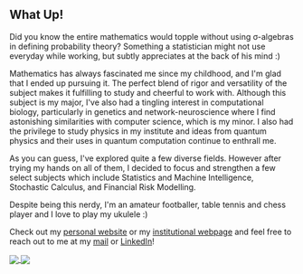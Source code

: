 ## What Up!
Did you know the entire mathematics would topple without using σ-algebras in defining probability theory? Something a statistician might not use everyday while working, but subtly appreciates at the back of his mind :)

Mathematics has always fascinated me since my childhood, and I'm glad that I ended up pursuing it. The perfect blend of rigor and versatility of the subject makes it fulfilling to study and cheerful to work with. Although this subject is my major, I've also had a tingling interest in computational biology, particularly in genetics and network-neuroscience where I find astonishing similarities with computer science, which is my minor. I also had the privilege to study physics in my institute and ideas from quantum physics and their uses in quantum computation continue to enthrall me.

As you can guess, I've explored quite a few diverse fields. However after trying my hands on all of them, I decided to focus and strengthen a few select subjects which include Statistics and Machine Intelligence, Stochastic Calculus, and Financial Risk Modelling.

Despite being this nerdy, I'm an amateur footballer, table tennis and chess player and I love to play my ukulele :) 

Check out my [personal website](https://ananyapam7.github.io/) or my [institutional webpage](https://students.iiserkol.ac.in/~ad18ms075/) and feel free to reach out to me at my [mail](mailto:ad18ms075@iiserkol.ac.in) or [LinkedIn](https://www.linkedin.com/in/ananyapam-de-523757166/)!

<a href="https://github.com/nihaals">
  <img align="center" src="https://github-readme-stats.vercel.app/api?username=Ananyapam7&show_icons=true&include_all_commits=true&count_private=true&hide=stars&custom_title=GitHub+Stats&theme=vue-dark" />
</a>
<a href="https://github.com/nihaals?tab=repositories">
  <img align="center" src="https://github-readme-stats.vercel.app/api/top-langs/?username=Ananyapam7&langs_count=8&layout=compact&theme=vue-dark" />
</a>
